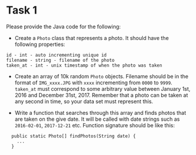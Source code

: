 # Task 1

Please provide the Java code for the following:

* Create a `Photo` class that represents a photo. It should have the following properties:

```
id - int - auto incrementing unique id
filename - string - filename of the photo
taken_at - int - unix timestamp of when the photo was taken
```

* Create an array of 10k random `Photo` objects. 
Filename should be in the format of `IMG_xxxx.JPG` with `xxxx` incrementing from `0000` to `9999`. `taken_at` must correspond to some arbitrary value between January 1st, 2016 and December 31st, 2017. 
Remember that a photo can be taken at any second in time, so your data set must represent this.

* Write a function that searches through this array and finds photos that are taken on the give date. It will be called with date strings such as `2016-02-01`, `2017-12-21` etc. Function signature should be like this:

```
  public static Photo[] findPhotos(String date) {
    ...
  }
```
